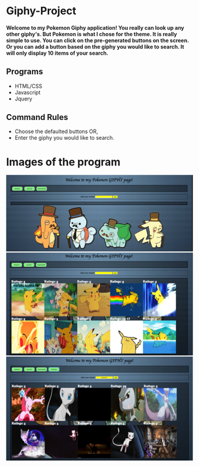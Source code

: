 # Giphy-Project

#### Welcome to my Pokemon Giphy application! You really can look up any other giphy's. But Pokemon is what I chose for the theme. It is really simple to use. You can click on the pre-generated buttons on the screen. Or you can add a button based on the giphy you would like to search. It will only display 10 items of your search.

## Programs
* HTML/CSS
* Javascript
* Jquery

## Command Rules
* Choose the defaulted buttons OR,
* Enter the giphy you would like to search.


# Images of the program
![Alt text](/images/intro.png)
![Alt text](/images/pikachu.png)
![Alt text](/images/mewtwo.png)